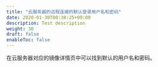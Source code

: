 ```yaml
---
title: "云服务器的远程连接的默认登录用户名和密码"
date: 2020-01-30T00:38:25+09:00
description: Test description
weight: 30
draft: false
enableToc: false
---
```


在云服务器对应的镜像详情页中可以找到默认的用户名和密码。
